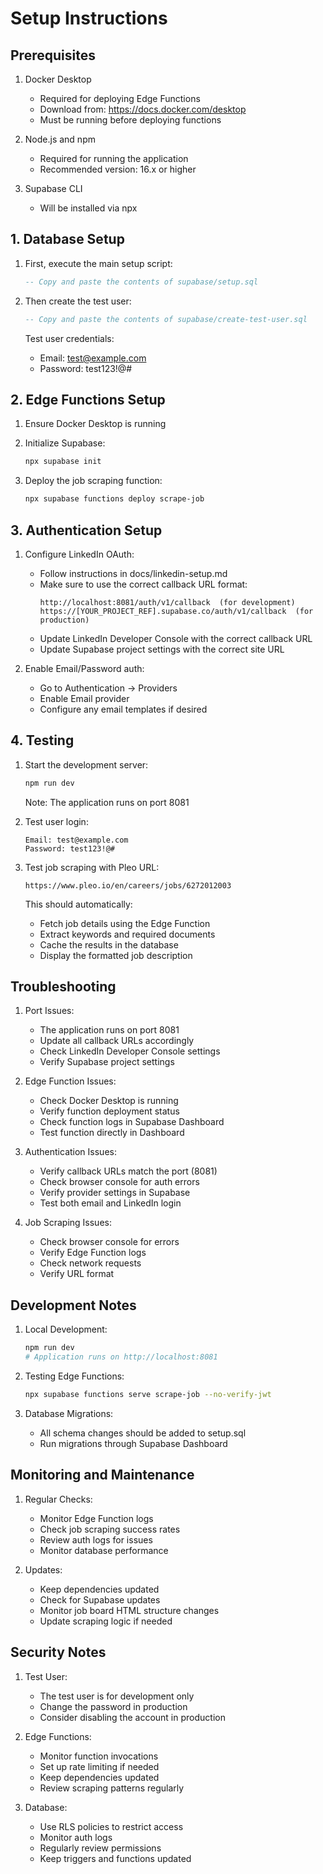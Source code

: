 # Setup Instructions

## Prerequisites

1. Docker Desktop
   - Required for deploying Edge Functions
   - Download from: https://docs.docker.com/desktop
   - Must be running before deploying functions

2. Node.js and npm
   - Required for running the application
   - Recommended version: 16.x or higher

3. Supabase CLI
   - Will be installed via npx

## 1. Database Setup

1. First, execute the main setup script:
   ```sql
   -- Copy and paste the contents of supabase/setup.sql
   ```

2. Then create the test user:
   ```sql
   -- Copy and paste the contents of supabase/create-test-user.sql
   ```

   Test user credentials:
   - Email: test@example.com
   - Password: test123!@#

## 2. Edge Functions Setup

1. Ensure Docker Desktop is running
2. Initialize Supabase:
   ```bash
   npx supabase init
   ```

3. Deploy the job scraping function:
   ```bash
   npx supabase functions deploy scrape-job
   ```

## 3. Authentication Setup

1. Configure LinkedIn OAuth:
   - Follow instructions in docs/linkedin-setup.md
   - Make sure to use the correct callback URL format:
     ```
     http://localhost:8081/auth/v1/callback  (for development)
     https://[YOUR_PROJECT_REF].supabase.co/auth/v1/callback  (for production)
     ```
   - Update LinkedIn Developer Console with the correct callback URL
   - Update Supabase project settings with the correct site URL

2. Enable Email/Password auth:
   - Go to Authentication → Providers
   - Enable Email provider
   - Configure any email templates if desired

## 4. Testing

1. Start the development server:
   ```bash
   npm run dev
   ```
   Note: The application runs on port 8081

2. Test user login:
   ```
   Email: test@example.com
   Password: test123!@#
   ```

3. Test job scraping with Pleo URL:
   ```
   https://www.pleo.io/en/careers/jobs/6272012003
   ```
   
   This should automatically:
   - Fetch job details using the Edge Function
   - Extract keywords and required documents
   - Cache the results in the database
   - Display the formatted job description

## Troubleshooting

1. Port Issues:
   - The application runs on port 8081
   - Update all callback URLs accordingly
   - Check LinkedIn Developer Console settings
   - Verify Supabase project settings

2. Edge Function Issues:
   - Check Docker Desktop is running
   - Verify function deployment status
   - Check function logs in Supabase Dashboard
   - Test function directly in Dashboard

3. Authentication Issues:
   - Verify callback URLs match the port (8081)
   - Check browser console for auth errors
   - Verify provider settings in Supabase
   - Test both email and LinkedIn login

4. Job Scraping Issues:
   - Check browser console for errors
   - Verify Edge Function logs
   - Check network requests
   - Verify URL format

## Development Notes

1. Local Development:
   ```bash
   npm run dev
   # Application runs on http://localhost:8081
   ```

2. Testing Edge Functions:
   ```bash
   npx supabase functions serve scrape-job --no-verify-jwt
   ```

3. Database Migrations:
   - All schema changes should be added to setup.sql
   - Run migrations through Supabase Dashboard

## Monitoring and Maintenance

1. Regular Checks:
   - Monitor Edge Function logs
   - Check job scraping success rates
   - Review auth logs for issues
   - Monitor database performance

2. Updates:
   - Keep dependencies updated
   - Check for Supabase updates
   - Monitor job board HTML structure changes
   - Update scraping logic if needed

## Security Notes

1. Test User:
   - The test user is for development only
   - Change the password in production
   - Consider disabling the account in production

2. Edge Functions:
   - Monitor function invocations
   - Set up rate limiting if needed
   - Keep dependencies updated
   - Review scraping patterns regularly

3. Database:
   - Use RLS policies to restrict access
   - Monitor auth logs
   - Regularly review permissions
   - Keep triggers and functions updated
